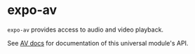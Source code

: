 # expo-av

`expo-av` provides access to audio and video playback.

See [AV docs](https://docs.expo.io/versions/latest/sdk/av) for documentation of this universal module's API.

